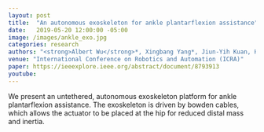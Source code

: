 ```yaml
---
layout: post
title:  "An autonomous exoskeleton for ankle plantarflexion assistance"
date:   2019-05-20 12:00:00 -05:00
image: /images/ankle_exo.jpg
categories: research
authors: "<strong>Albert Wu</strong>*, Xingbang Yang*, Jiun-Yih Kuan, Hugh M Herr<br>*Equal contribution"
venue: "International Conference on Robotics and Automation (ICRA)"
paper: https://ieeexplore.ieee.org/abstract/document/8793913
youtube:
---
```

We present an untethered, autonomous exoskeleton platform for ankle plantarflexion assistance. The exoskeleton is driven by bowden cables, which allows the actuator to be placed at the hip for reduced distal mass and inertia.